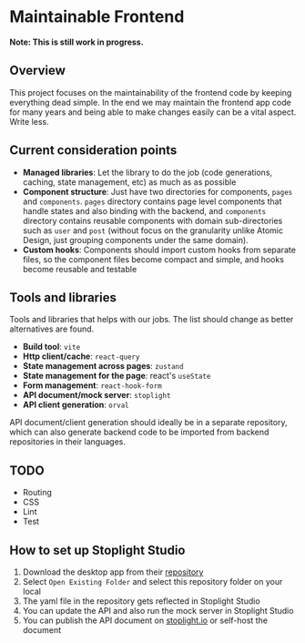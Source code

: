 # Maintainable Frontend

**Note: This is still work in progress.**

## Overview
This project focuses on the maintainability of the frontend code by keeping everything dead simple. In the end we may maintain the frontend app code for many years and being able to make changes easily can be a vital aspect. Write less.

## Current consideration points
- **Managed libraries**: Let the library to do the job (code generations, caching, state management, etc) as much as as possible
- **Component structure**: Just have two directories for components, `pages` and `components`. `pages` directory contains page level components that handle states and also binding with the backend, and `components` directory contains reusable components with domain sub-directories such as `user` and `post` (without focus on the granularity unlike Atomic Design, just grouping components under the same domain).
- **Custom hooks**: Components should import custom hooks from separate files, so the component files become compact and simple, and hooks become reusable and testable

## Tools and libraries

Tools and libraries that helps with our jobs. The list should change as better alternatives are found.

- **Build tool**: `vite`
- **Http client/cache**: `react-query`
- **State management across pages**: `zustand`
- **State management for the page**: react's `useState`
- **Form management**: `react-hook-form`
- **API document/mock server**: `stoplight`
- **API client generation**: `orval`

API document/client generation should ideally be in a separate repository, which can also generate backend code to be imported from backend repositories in their languages.

## TODO

- Routing
- CSS
- Lint
- Test

## How to set up Stoplight Studio
1. Download the desktop app from their [repository](https://github.com/stoplightio/studio/releases)
1. Select `Open Existing Folder` and select this repository folder on your local
1. The yaml file in the repository gets reflected in Stoplight Studio
1. You can update the API and also run the mock server in Stoplight Studio
1. You can publish the API document on [stoplight.io](stoplight.io) or self-host the document
